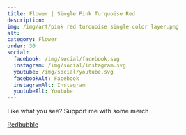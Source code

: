 ```yaml
---
title: Flower | Single Pink Turquoise Red
description: 
img: /img/art/pink red turquoise single color layer.png
alt: 
category: Flower
order: 30
social:
  facebook: /img/social/facebook.svg
  instagram: /img/social/instagram.svg
  youtube: /img/social/youtube.svg
  facebookAlt: Facebook
  instagramAlt: Instagram
  youtubeAlt: Youtube
---
```

Like what you see? Support me with some merch

<a href='https://www.redbubble.com/shop/ap/103077650' class="btn btn-primary store-link">
Redbubble
</a>